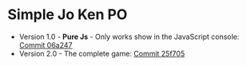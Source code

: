 # Simple Jo Ken PO

  - Version 1.0 - **Pure Js** - Only works show in the JavaScript console: [Commit 06a247](../../commit/06a247473e25db634347dc36ca1431d52677e3af)
  - Version 2.0 - The complete game: [Commit 25f705](../../commit/25f705bb961b6109609742a9625c02752222fe54)
  
